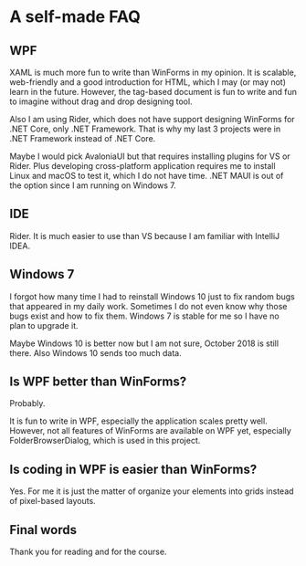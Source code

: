 # A self-made FAQ

## WPF
XAML is much more fun to write than WinForms in my opinion. It is scalable, web-friendly and a good introduction for HTML, which I may (or may not) learn in the future. However, the tag-based document is fun to write and fun to imagine without drag and drop designing tool.

Also I am using Rider, which does not have support designing WinForms for .NET Core, only .NET Framework. That is why my last 3 projects were in .NET Framework instead of .NET Core.

Maybe I would pick AvaloniaUI but that requires installing plugins for VS or Rider. Plus developing cross-platform application requires me to install Linux and macOS to test it, which I do not have time. .NET MAUI is out of the option since I am running on Windows 7.

## IDE
Rider. It is much easier to use than VS because I am familiar with IntelliJ IDEA.

## Windows 7
I forgot how many time I had to reinstall Windows 10 just to fix random bugs that appeared in my daily work. Sometimes I do not even know why those bugs exist and how to fix them. Windows 7 is stable for me so I have no plan to upgrade it. 

Maybe Windows 10 is better now but I am not sure, October 2018 is still there. Also Windows 10 sends too much data.

## Is WPF better than WinForms?
Probably. 

It is fun to write in WPF, especially the application scales pretty well. However, not all features of WinForms are available on WPF yet, especially FolderBrowserDialog, which is used in this project.

## Is coding in WPF is easier than WinForms?
Yes. For me it is just the matter of organize your elements into grids instead of pixel-based layouts.

## Final words
Thank you for reading and for the course.
